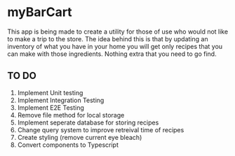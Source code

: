 # myBarCart

This app is being made to create a utility for those of use who would not like to make a trip to the store. The idea behind this is that by updating an inventory of what you have in your home you will get only recipes that you can make with those ingredients. Nothing extra that you need to go find.

## TO DO

1. Implement Unit testing
2. Implement Integration Testing
3. Implement E2E Testing
4. Remove file method for local storage
5. Implement seperate database for storing recipes
6. Change query system to improve retreival time of recipes
7. Create styling (remove current eye bleach)
8. Convert components to Typescript
